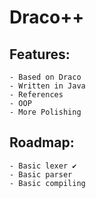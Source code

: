 # Draco++

## Features:
	- Based on Draco
	- Written in Java
	- References
	- OOP
	- More Polishing
	
## Roadmap:
	- Basic lexer ✔
	- Basic parser
	- Basic compiling
